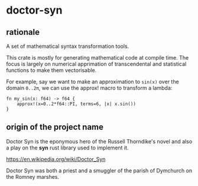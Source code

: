 # doctor-syn

## rationale

A set of mathematical syntax transformation tools.

This crate is mostly for generating mathematical code at compile time.
The focus is largely on numerical apprimation of transcendental and
statistical functions to make them vectorisable.

For example, say we want to make an approximation to `sin(x)` over the
domain `0..2π`, we can use the approx! macro to transform a lambda:

```
fn my_sin(x: f64) -> f64 {
    approx!(x=0..2*f64::PI, terms=6, |x| x.sin())
}
```

## origin of the project name

Doctor Syn is the eponymous hero of the Russell Thorndike's novel
and also a play on the **syn** rust library used to implement it.

https://en.wikipedia.org/wiki/Doctor_Syn

Doctor Syn was both a priest and a smuggler of the parish of Dymchurch
on the Romney marshes.
